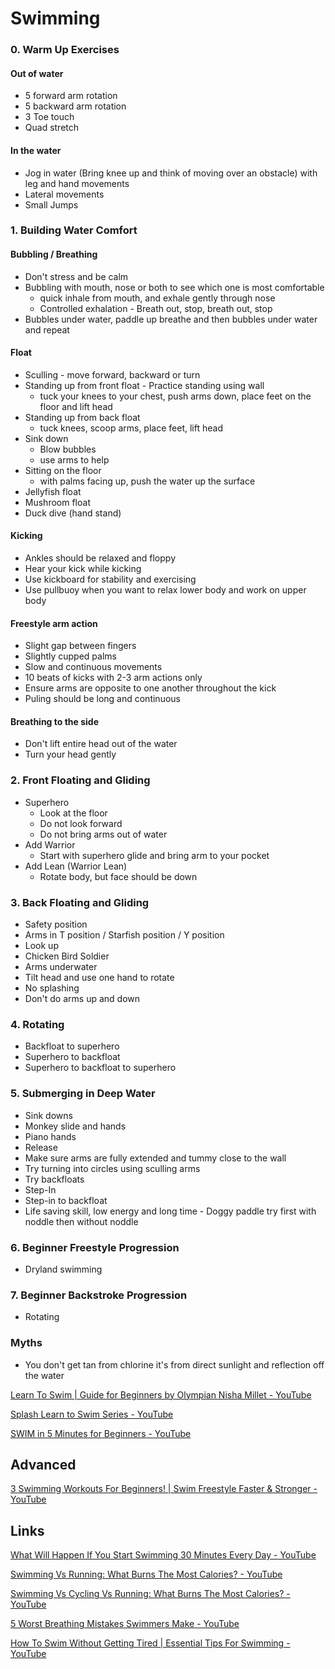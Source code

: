 # Swimming

### 0. Warm Up Exercises

#### Out of water

- 5 forward arm rotation
- 5 backward arm rotation
- 3 Toe touch
- Quad stretch

#### In the water

- Jog in water (Bring knee up and think of moving over an obstacle) with leg and hand movements
- Lateral movements
- Small Jumps

### 1. Building Water Comfort

#### Bubbling / Breathing

- Don't stress and be calm
- Bubbling with mouth, nose or both to see which one is most comfortable
    - quick inhale from mouth, and exhale gently through nose
    - Controlled exhalation - Breath out, stop, breath out, stop
- Bubbles under water, paddle up breathe and then bubbles under water and repeat

#### Float

- Sculling - move forward, backward or turn
- Standing up from front float - Practice standing using wall
    - tuck your knees to your chest, push arms down, place feet on the floor and lift head
- Standing up from back float
    - tuck knees, scoop arms, place feet, lift head
- Sink down
    - Blow bubbles
    - use arms to help
- Sitting on the floor
    - with palms facing up, push the water up the surface
- Jellyfish float
- Mushroom float
- Duck dive (hand stand)

#### Kicking

- Ankles should be relaxed and floppy
- Hear your kick while kicking
- Use kickboard for stability and exercising
- Use pullbuoy when you want to relax lower body and work on upper body

#### Freestyle arm action

- Slight gap between fingers
- Slightly cupped palms
- Slow and continuous movements
- 10 beats of kicks with 2-3 arm actions only
- Ensure arms are opposite to one another throughout the kick
- Puling should be long and continuous

#### Breathing to the side

- Don't lift entire head out of the water
- Turn your head gently

### 2. Front Floating and Gliding

- Superhero
    - Look at the floor
    - Do not look forward
    - Do not bring arms out of water
- Add Warrior
    - Start with superhero glide and bring arm to your pocket
- Add Lean (Warrior Lean)
    - Rotate body, but face should be down

### 3. Back Floating and Gliding

- Safety position
- Arms in T position / Starfish position / Y position
- Look up
- Chicken Bird Soldier
- Arms underwater
- Tilt head and use one hand to rotate
- No splashing
- Don't do arms up and down

### 4. Rotating

- Backfloat to superhero
- Superhero to backfloat
- Superhero to backfloat to superhero

### 5. Submerging in Deep Water

- Sink downs
- Monkey slide and hands
- Piano hands
- Release
- Make sure arms are fully extended and tummy close to the wall
- Try turning into circles using sculling arms
- Try backfloats
- Step-In
- Step-in to backfloat
- Life saving skill, low energy and long time - Doggy paddle try first with noddle then without noddle

### 6. Beginner Freestyle Progression

- Dryland swimming

### 7. Beginner Backstroke Progression

- Rotating

### Myths

- You don't get tan from chlorine it's from direct sunlight and reflection off the water

[Learn To Swim | Guide for Beginners by Olympian Nisha Millet - YouTube](https://www.youtube.com/playlist?list=PLfkzmdGbn1iX8RdW1-WbmS7sypqk3yg0L)

[Splash Learn to Swim Series - YouTube](https://www.youtube.com/playlist?list=PLtsHor-YCc9pEWUusB4YIon-MOWmIANuZ)

[SWIM in 5 Minutes for Beginners - YouTube](https://www.youtube.com/watch?v=7SQkRWm6jW8)

## Advanced

[3 Swimming Workouts For Beginners! | Swim Freestyle Faster & Stronger - YouTube](https://www.youtube.com/watch?v=AhvXzPbz1QA)

## Links

[What Will Happen If You Start Swimming 30 Minutes Every Day - YouTube](https://www.youtube.com/watch?v=tCnRBFCJDYk)

[Swimming Vs Running: What Burns The Most Calories? - YouTube](https://www.youtube.com/watch?v=4_dj0bXCoiY)

[Swimming Vs Cycling Vs Running: What Burns The Most Calories? - YouTube](https://www.youtube.com/watch?v=nOsT9_0jYb8)

[5 Worst Breathing Mistakes Swimmers Make - YouTube](https://www.youtube.com/watch?v=KASE1gI7XLE)

[How To Swim Without Getting Tired | Essential Tips For Swimming - YouTube](https://www.youtube.com/watch?v=XS3_lChWJC4)
